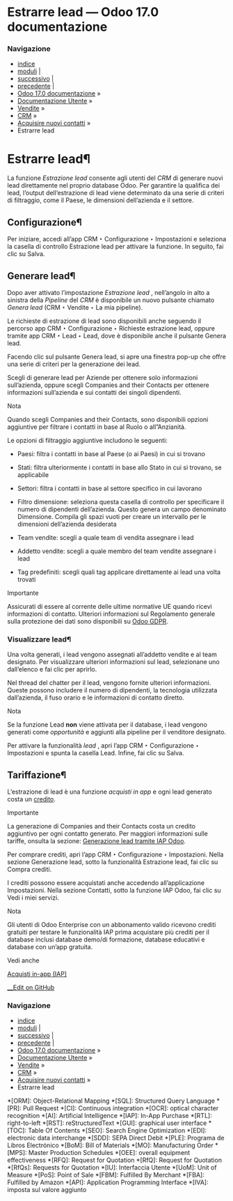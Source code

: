 # Estrarre lead — Odoo 17.0 documentazione

### Navigazione

  * [indice](../../../../genindex.html "Indice generale")
  * [moduli](../../../../py-modindex.html "Indice del modulo Python") |
  * [successivo](../track_leads.html "Assegnare e tracciare i contatti") |
  * [precedente](send_quotes.html "Creare e inviare preventivi") |
  * [Odoo 17.0 documentazione](../../../../index-2.html) »
  * [Documentazione Utente](../../../../applications.html) »
  * [Vendite](../../../sales.html) »
  * [CRM](../../crm.html) »
  * [Acquisire nuovi contatti](../acquire_leads.html) »
  * Estrarre lead



# Estrarre lead¶

La funzione _Estrazione lead_ consente agli utenti del _CRM_ di generare nuovi lead direttamente nel proprio database Odoo. Per garantire la qualifica dei lead, l’output dell’estrazione di lead viene determinato da una serie di criteri di filtraggio, come il Paese, le dimensioni dell’azienda e il settore.

## Configurazione¶

Per iniziare, accedi all’app CRM ‣ Configurazione ‣ Impostazioni e seleziona la casella di controllo Estrazione lead per attivare la funzione. In seguito, fai clic su Salva.

## Generare lead¶

Dopo aver attivato l’impostazione _Estrazione lead_ , nell’angolo in alto a sinistra della _Pipeline_ del _CRM_ è disponibile un nuovo pulsante chiamato _Genera lead_ (CRM ‣ Vendite ‣ La mia pipeline).

Le richieste di estrazione di lead sono disponibili anche seguendo il percorso app CRM ‣ Configurazione ‣ Richieste estrazione lead, oppure tramite app CRM ‣ Lead ‣ Lead, dove è disponibile anche il pulsante Genera lead.

Facendo clic sul pulsante Genera lead, si apre una finestra pop-up che offre una serie di criteri per la generazione dei lead.

Scegli di generare lead per Aziende per ottenere solo informazioni sull’azienda, oppure scegli Companies and their Contacts per ottenere informazioni sull’azienda e sui contatti dei singoli dipendenti.

Nota

Quando scegli Companies and their Contacts, sono disponibili opzioni aggiuntive per filtrare i contatti in base al Ruolo o all”Anzianità.

Le opzioni di filtraggio aggiuntive includono le seguenti:

  * Paesi: filtra i contatti in base al Paese (o ai Paesi) in cui si trovano

  * Stati: filtra ulteriormente i contatti in base allo Stato in cui si trovano, se applicabile

  * Settori: filtra i contatti in base al settore specifico in cui lavorano

  * Filtro dimensione: seleziona questa casella di controllo per specificare il numero di dipendenti dell’azienda. Questo genera un campo denominato Dimensione. Compila gli spazi vuoti per creare un intervallo per le dimensioni dell’azienda desiderata

  * Team vendite: scegli a quale team di vendita assegnare i lead

  * Addetto vendite: scegli a quale membro del team vendite assegnare i lead

  * Tag predefiniti: scegli quali tag applicare direttamente ai lead una volta trovati




Importante

Assicurati di essere al corrente delle ultime normative UE quando ricevi informazioni di contatto. Ulteriori informazioni sul Regolamento generale sulla protezione dei dati sono disponibili su [Odoo GDPR](https://www.odoo.com/it_IT/gdpr).

### Visualizzare lead¶

Una volta generati, i lead vengono assegnati all’addetto vendite e al team designato. Per visualizzare ulteriori informazioni sul lead, selezionane uno dall’elenco e fai clic per aprirlo.

Nel thread del chatter per il lead, vengono fornite ulteriori informazioni. Queste possono includere il numero di dipendenti, la tecnologia utilizzata dall’azienda, il fuso orario e le informazioni di contatto diretto.

Nota

Se la funzione Lead **non** viene attivata per il database, i lead vengono generati come _opportunità_ e aggiunti alla pipeline per il venditore designato.

Per attivare la funzionalità _lead_ , apri l’app CRM ‣ Configurazione ‣ Impostazioni e spunta la casella Lead. Infine, fai clic su Salva.

## Tariffazione¶

L’estrazione di lead è una funzione _acquisti in app_ e ogni lead generato costa un [credito](../../../essentials/in_app_purchase.html#in-app-purchase-credits).

Importante

La generazione di Companies and their Contacts costa un credito aggiuntivo per ogni contatto generato. Per maggiori informazioni sulle tariffe, onsulta la sezione: [Generazione lead tramite IAP Odoo](https://iap.odoo.com/iap/in-app-services/167?).

Per comprare crediti, apri l’app CRM ‣ Configurazione ‣ Impostazioni. Nella sezione Generazione lead, sotto la funzionalità Estrazione lead, fai clic su Compra crediti.

I crediti possono essere acquistati anche accedendo all’applicazione Impostazioni. Nella sezione Contatti, sotto la funzione IAP Odoo, fai clic su Vedi i miei servizi.

Nota

Gli utenti di Odoo Enterprise con un abbonamento valido ricevono crediti gratuiti per testare le funzionalità IAP prima acquistare più crediti per il database inclusi database demo/di formazione, database educativi e database con un’app gratuita.

Vedi anche

[Acquisti in-app (IAP)](../../../essentials/in_app_purchase.html)

[ __Edit on GitHub](https://github.com/odoo/documentation/edit/17.0/content/applications/sales/crm/acquire_leads/lead_mining.rst)

### Navigazione

  * [indice](../../../../genindex.html "Indice generale")
  * [moduli](../../../../py-modindex.html "Indice del modulo Python") |
  * [successivo](../track_leads.html "Assegnare e tracciare i contatti") |
  * [precedente](send_quotes.html "Creare e inviare preventivi") |
  * [Odoo 17.0 documentazione](../../../../index-2.html) »
  * [Documentazione Utente](../../../../applications.html) »
  * [Vendite](../../../sales.html) »
  * [CRM](../../crm.html) »
  * [Acquisire nuovi contatti](../acquire_leads.html) »
  * Estrarre lead


  *[ORM]: Object-Relational Mapping
  *[SQL]: Structured Query Language
  *[PR]: Pull Request
  *[CI]: Continuous integration
  *[OCR]: optical character recognition
  *[AI]: Artificial Intelligence
  *[IAP]: In-App Purchase
  *[RTL]: right-to-left
  *[RST]: reStructuredText
  *[GUI]: graphical user interface
  *[TOC]: Table Of Contents
  *[SEO]: Search Engine Optimization
  *[EDI]: electronic data interchange
  *[SDD]: SEPA Direct Debit
  *[PLE]: Programa de Libros Electrónico
  *[BoM]: Bill of Materials
  *[MO]: Manufacturing Order
  *[MPS]: Master Production Schedules
  *[OEE]: overall equipment effectiveness
  *[RFQ]: Request for Quotation
  *[RfQ]: Request for Quotation
  *[RfQs]: Requests for Quotation
  *[IU]: Interfaccia Utente
  *[UoM]: Unit of Measure
  *[PoS]: Point of Sale
  *[FBM]: Fulfilled By Merchant
  *[FBA]: Fulfilled by Amazon
  *[API]: Application Programming Interface
  *[IVA]: imposta sul valore aggiunto